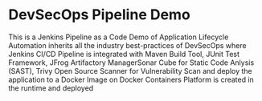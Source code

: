 # DevSecOps Pipeline Demo

This is a Jenkins Pipeline as a Code Demo of Application Lifecycle Automation inherits all the industry best-practices of DevSecOps where Jenkins CI/CD Pipeline is integrated with Maven Build Tool, JUnit Test Framework, JFrog Artifactory ManagerSonar Cube for Static Code Anlysis (SAST), Trivy Open Source Scanner for Vulnerability Scan and deploy the application to a Docker Image on Docker Containers Platform is created in the runtime and deployed

